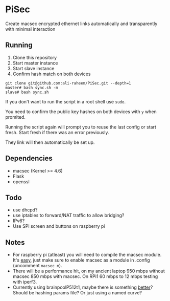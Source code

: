 # PiSec
Create macsec encrypted ethernet links automatically and transparently with minimal interaction

## Running

1. Clone this repository
2. Start master instance
3. Start slave instance
4. Confirm hash match on both devices

```
git clone git@github.com:ali-raheem/PiSec.git --depth=1
master# bash sync.sh -m
slave# bash sync.sh
```
If you don't want to run the script in a root shell use ```sudo```.

You need to confirm the public key hashes on both devices with ```y``` when promited.

Running the script again will prompt you to reuse the last config or start fresh. Start fresh if there was an error previously.

They link will then automatically be set up.

## Dependencies

* macsec (Kernel >= 4.6)
* Flask
* openssl

## Todo

* use dhcpd?
* use iptables to forward/NAT traffic to allow bridging?
* IPv6?
* Use SPI screen and buttons on raspberry pi

## Notes

* For raspberry pi (atleast) you will need to compile the macsec module. It's [easy](https://www.raspberrypi.org/documentation/linux/kernel/configuring.md), just make sure to enable macsec as a module in .config (uncomment `macsec m`).
* There will be a performance hit, on my ancient laptop 950 mbps without macsec 850 mbps with macsec. On RPi1 60 mbps to 12 mbps testing with iperf3.
* Currently using brainpoolP512t1, maybe there is something [better](https://safecurves.cr.yp.to/)? Should be hashing params file? Or just using a named curve?

